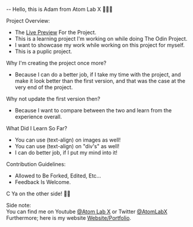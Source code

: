 

-- Hello, this is Adam from Atom Lab X 👨🏾‍💻

Project Overview: 
* The <a href="https://atomlabx.github.io/Google-HomePage-V2/" target="_blank">Live Preview</a> For the Project.
* This is a learning project I'm working on while doing The Odin Project.
* I want to showcase my work while working on this project for myself. 
* This is a puplic project.

Why I'm creating the project once more?
* Because I can do a better job, if I take my time with the project, and make it look better than the first version, and that was the case at the very end of the project.  

Why not update the first version then?
* Because I want to compare between the two and learn from the experience overall. 

What Did I Learn So Far? 
* You can use (text-align) on images as well!
* You can use (text-align) on "div's" as well!
* I can do better job, if I put my mind into it!

Contribution Guidelines:
* Allowed to Be Forked, Edited, Etc...
* Feedback Is Welcome.


C Ya on the other side! 👋🏾

Side note:<br>
You can find me on Youtube <a href="https://www.youtube.com/channel/UC3a4IUMJzJZCuxm8iOcTrJA">@Atom Lab X</a> or Twitter <a href="https://twitter.com/AtomLabX">@AtomLabX</a><br>Furthermore; here is my website <a href="https://AtomLabX.Dev">Website/Portfolio</a>.
